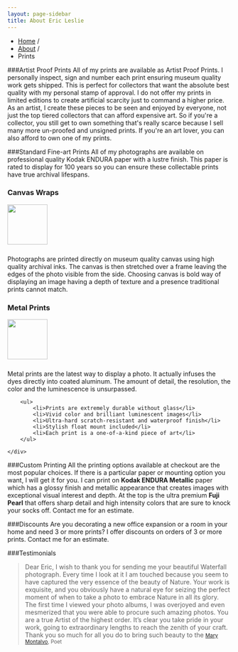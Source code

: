 ```yaml
---
layout: page-sidebar
title: About Eric Leslie
---
```


<ul class="breadcrumb">
  <li><a href="/">Home</a> <span class="divider">/</span></li>
  <li><a href="/about/">About</a> <span class="divider">/</span></li>
  <li class="active">Prints</li>
</ul>

###Artist Proof Prints
All of my prints are available as Artist Proof Prints. I personally inspect, sign and number each print ensuring museum quality work gets shipped. This is perfect for collectors that want the absolute best quality with my personal stamp of approval. I do not offer my prints in limited editions to create artificial scarcity just to command a higher price. As an artist, I create these pieces to be seen and enjoyed by everyone, not just the top tiered collectors that can afford expensive art. So if you're a collector, you still get to own something that's really scarce because I sell many more un-proofed and unsigned prints. If you're an art lover, you can also afford to own one of my prints.

###Standard Fine-art Prints
All of my photographs are available on professional quality Kodak ENDURA paper with a lustre finish. This paper is rated to display for 100 years so you can ensure these collectable prints have true archival lifespans.

<div class="row">
	<div class="span4">
		<h3>Canvas Wraps</h3>
		<img src="/assets/images/canvas-prints.jpg" width="90px" class="img-rounded pull-left" style="margin: 0 10px 10px 0">
		<p>Photographs are printed directly on museum quality canvas using high quality archival inks. The canvas is then stretched over a frame leaving the edges of the photo visible from the side. Choosing canvas is bold way of displaying an image having a depth of texture and a presence traditional prints cannot match.</p>
	</div>
	<div class="span4">
		<h3>Metal Prints</h3>
		<img src="/assets/images/metal-prints.jpg" width="90px" class="img-rounded pull-left" style="margin: 0 10px 10px 0">
		<p>Metal prints are the latest way to display a photo. It actually infuses the dyes directly into coated aluminum. The amount of detail, the resolution, the color and the luminescence is unsurpassed.</p>

		<ul>
			<li>Prints are extremely durable without glass</li>
			<li>Vivid color and brilliant luminescent images</li>
			<li>Ultra-hard scratch-resistant and waterproof finish</li>
			<li>Stylish float mount included</li>
			<li>Each print is a one-of-a-kind piece of art</li>
		</ul>

	</div>
</div>

###Custom Printing
All the printing options available at checkout are the most popular choices. If there is a particular paper or mounting option you want, I will get it for you. I can print on **Kodak ENDURA Metallic** paper which has a glossy finish and metallic appearance that creates images with exceptional visual interest and depth. At the top is the ultra premium **Fuji Pearl** that offers sharp detail and high intensity colors that are sure to knock your socks off. Contact me for an estimate.

###Discounts
Are you decorating a new office expansion or a room in your home and need 3 or more prints? I offer discounts on orders of 3 or more prints. Contact me for an estimate.

###Testimonials
>Dear Eric, I wish to thank you for sending me your beautiful Waterfall photograph.  Every time I look at it I am touched because you seem to have captured the very essence of the beauty of Nature.  Your work is exquisite, and you obviously have a natural eye for seizing the perfect moment of when to take a photo to embrace Nature in all its glory.  The first time I viewed your photo albums, I was overjoyed and even mesmerized that you were able to procure such amazing photos.  You are a true Artist of the highest order.  It’s clear you take pride in your work, going to extraordinary lengths to reach the zenith of your craft.  Thank you so much for all you do to bring such beauty to the <small>[Mary Montalvo](http://www.marymontalvo.com), Poet</small>

